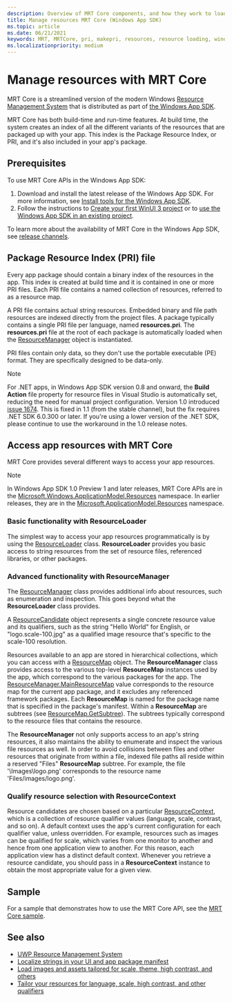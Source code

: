 ```yaml
---
description: Overview of MRT Core components, and how they work to load application resources (Windows App SDK)
title: Manage resources MRT Core (Windows App SDK)
ms.topic: article
ms.date: 06/21/2021
keywords: MRT, MRTCore, pri, makepri, resources, resource loading, windows 10, windows 11, windows app sdk
ms.localizationpriority: medium
---
```


# Manage resources with MRT Core

MRT Core is a streamlined version of the modern Windows [Resource Management System](/windows/uwp/app-resources/resource-management-system) that is distributed as part of [the Windows App SDK](../index.md).

MRT Core has both build-time and run-time features. At build time, the system creates an index of all the different variants of the resources that are packaged up with your app. This index is the Package Resource Index, or PRI, and it's also included in your app's package.

## Prerequisites

To use MRT Core APIs in the Windows App SDK:

1. Download and install the latest release of the Windows App SDK. For more information, see [Install tools for the Windows App SDK](../set-up-your-development-environment.md).
2. Follow the instructions to [Create your first WinUI 3 project](../../winui/winui3/create-your-first-winui3-app.md) or to [use the Windows App SDK in an existing project](../use-windows-app-sdk-in-existing-project.md).

To learn more about the availability of MRT Core in the Windows App SDK, see [release channels](../release-channels.md).

## Package Resource Index (PRI) file

Every app package should contain a binary index of the resources in the app. This index is created at build time and it is contained in one or more PRI files. Each PRI file contains a named collection of resources, referred to as a resource map.

A PRI file contains actual string resources. Embedded binary and file path resources are indexed directly from the project files. A package typically contains a single PRI file per language, named **resources.pri**. The **resources.pri** file at the root of each package is automatically loaded when the [ResourceManager](/windows/windows-app-sdk/api/winrt/microsoft.windows.applicationmodel.resources.resourcemanager) object is instantiated.

PRI files contain only data, so they don't use the portable executable (PE) format. They are specifically designed to be data-only.

> [!NOTE]
> For .NET apps, in Windows App SDK version 0.8 and onward, the **Build Action** file property for resource files in Visual Studio is automatically set, reducing the need for manual project configuration. Version 1.0 introduced [issue 1674](https://github.com/microsoft/WindowsAppSDK/issues/1674). This is fixed in 1.1 (from the stable channel), but the fix requires .NET SDK 6.0.300 or later. If you're using a lower version of the .NET SDK, please continue to use the workaround in the 1.0 release notes.

## Access app resources with MRT Core

MRT Core provides several different ways to access your app resources.

> [!NOTE]
> In Windows App SDK 1.0 Preview 1 and later releases, MRT Core APIs are in the [Microsoft.Windows.ApplicationModel.Resources](/windows/windows-app-sdk/api/winrt/microsoft.windows.applicationmodel.resources) namespace. In earlier releases, they are in the [Microsoft.ApplicationModel.Resources](/windows/windows-app-sdk/api/winrt/microsoft.applicationmodel.resources) namespace.

### Basic functionality with ResourceLoader

The simplest way to access your app resources programmatically is by using the [ResourceLoader](/windows/windows-app-sdk/api/winrt/microsoft.windows.applicationmodel.resources.resourceloader) class. **ResourceLoader** provides you basic access to string resources from the set of resource files, referenced libraries, or other packages.

### Advanced functionality with ResourceManager

The [ResourceManager](/windows/windows-app-sdk/api/winrt/microsoft.windows.applicationmodel.resources.resourcemanager) class provides additional info about resources, such as enumeration and inspection. This goes beyond what the **ResourceLoader** class provides.

A [ResourceCandidate](/windows/windows-app-sdk/api/winrt/microsoft.windows.applicationmodel.resources.resourcecandidate) object represents a single concrete resource value and its qualifiers, such as the string "Hello World" for English, or "logo.scale-100.jpg" as a qualified image resource that's specific to the scale-100 resolution.

Resources available to an app are stored in hierarchical collections, which you can access with a [ResourceMap](/windows/windows-app-sdk/api/winrt/microsoft.windows.applicationmodel.resources.resourcemap) object. The **ResourceManager** class provides access to the various top-level **ResourceMap** instances used by the app, which correspond to the various packages for the app. The [ResourceManager.MainResourceMap](/windows/windows-app-sdk/api/winrt/microsoft.windows.applicationmodel.resources.resourcemanager.mainresourcemap) value corresponds to the resource map for the current app package, and it excludes any referenced framework packages. Each **ResourceMap** is named for the package name that is specified in the package's manifest. Within a **ResourceMap** are subtrees (see [ResourceMap.GetSubtree](/windows/windows-app-sdk/api/winrt/microsoft.windows.applicationmodel.resources.resourcemap.getsubtree)). The subtrees typically correspond to the resource files that contains the resource.

The **ResourceManager** not only supports access to an app's string resources, it also maintains the ability to enumerate and inspect the various file resources as well. In order to avoid collisions between files and other resources that originate from within a file, indexed file paths all reside within a reserved "Files" **ResourceMap** subtree. For example, the file '\Images\logo.png' corresponds to the resource name 'Files/images/logo.png'.

### Qualify resource selection with ResourceContext

Resource candidates are chosen based on a particular [ResourceContext](/windows/windows-app-sdk/api/winrt/microsoft.windows.applicationmodel.resources.resourcecontext), which is a collection of resource qualifier values (language, scale, contrast, and so on). A default context uses the app's current configuration for each qualifier value, unless overridden. For example, resources such as images can be qualified for scale, which varies from one monitor to another and hence from one application view to another. For this reason, each application view has a distinct default context. Whenever you retrieve a resource candidate, you should pass in a **ResourceContext** instance to obtain the most appropriate value for a given view.

## Sample

For a sample that demonstrates how to use the MRT Core API, see the [MRT Core sample](https://github.com/microsoft/WindowsAppSDK-Samples/tree/main/Samples/ResourceManagement).

## See also

- [UWP Resource Management System](/windows/uwp/app-resources/resource-management-system)
- [Localize strings in your UI and app package manifest](localize-strings.md)
- [Load images and assets tailored for scale, theme, high contrast, and others](images-tailored-for-scale-theme-contrast.md)
- [Tailor your resources for language, scale, high contrast, and other qualifiers](tailor-resources-lang-scale-contrast.md)
